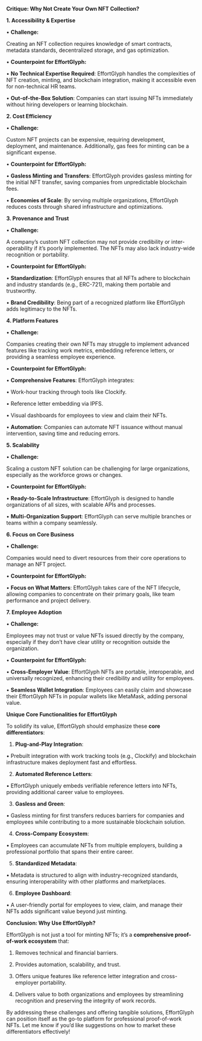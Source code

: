 
  

**Critique: Why Not Create Your Own NFT Collection?**

  

**1. Accessibility & Expertise**

• **Challenge:**

Creating an NFT collection requires knowledge of smart contracts, metadata standards, decentralized storage, and gas optimization.

• **Counterpoint for EffortGlyph:**

• **No Technical Expertise Required**: EffortGlyph handles the complexities of NFT creation, minting, and blockchain integration, making it accessible even for non-technical HR teams.

• **Out-of-the-Box Solution**: Companies can start issuing NFTs immediately without hiring developers or learning blockchain.

  

**2. Cost Efficiency**

• **Challenge:**

Custom NFT projects can be expensive, requiring development, deployment, and maintenance. Additionally, gas fees for minting can be a significant expense.

• **Counterpoint for EffortGlyph:**

• **Gasless Minting and Transfers**: EffortGlyph provides gasless minting for the initial NFT transfer, saving companies from unpredictable blockchain fees.

• **Economies of Scale**: By serving multiple organizations, EffortGlyph reduces costs through shared infrastructure and optimizations.

  

**3. Provenance and Trust**

• **Challenge:**

A company’s custom NFT collection may not provide credibility or inter-operability if it’s poorly implemented. The NFTs may also lack industry-wide recognition or portability.

• **Counterpoint for EffortGlyph:**

• **Standardization**: EffortGlyph ensures that all NFTs adhere to blockchain and industry standards (e.g., ERC-721), making them portable and trustworthy.

• **Brand Credibility**: Being part of a recognized platform like EffortGlyph adds legitimacy to the NFTs.

  

**4. Platform Features**

• **Challenge:**

Companies creating their own NFTs may struggle to implement advanced features like tracking work metrics, embedding reference letters, or providing a seamless employee experience.

• **Counterpoint for EffortGlyph:**

• **Comprehensive Features**: EffortGlyph integrates:

• Work-hour tracking through tools like Clockify.

• Reference letter embedding via IPFS.

• Visual dashboards for employees to view and claim their NFTs.

• **Automation**: Companies can automate NFT issuance without manual intervention, saving time and reducing errors.

  

**5. Scalability**

• **Challenge:**

Scaling a custom NFT solution can be challenging for large organizations, especially as the workforce grows or changes.

• **Counterpoint for EffortGlyph:**

• **Ready-to-Scale Infrastructure**: EffortGlyph is designed to handle organizations of all sizes, with scalable APIs and processes.

• **Multi-Organization Support**: EffortGlyph can serve multiple branches or teams within a company seamlessly.

  

**6. Focus on Core Business**

• **Challenge:**

Companies would need to divert resources from their core operations to manage an NFT project.

• **Counterpoint for EffortGlyph:**

• **Focus on What Matters**: EffortGlyph takes care of the NFT lifecycle, allowing companies to concentrate on their primary goals, like team performance and project delivery.

  

**7. Employee Adoption**

• **Challenge:**

Employees may not trust or value NFTs issued directly by the company, especially if they don’t have clear utility or recognition outside the organization.

• **Counterpoint for EffortGlyph:**

• **Cross-Employer Value**: EffortGlyph NFTs are portable, interoperable, and universally recognized, enhancing their credibility and utility for employees.

• **Seamless Wallet Integration**: Employees can easily claim and showcase their EffortGlyph NFTs in popular wallets like MetaMask, adding personal value.

  

**Unique Core Functionalities for EffortGlyph**

  

To solidify its value, EffortGlyph should emphasize these **core differentiators**:

1. **Plug-and-Play Integration**:

• Prebuilt integration with work tracking tools (e.g., Clockify) and blockchain infrastructure makes deployment fast and effortless.

2. **Automated Reference Letters**:

• EffortGlyph uniquely embeds verifiable reference letters into NFTs, providing additional career value to employees.

3. **Gasless and Green**:

• Gasless minting for first transfers reduces barriers for companies and employees while contributing to a more sustainable blockchain solution.

4. **Cross-Company Ecosystem**:

• Employees can accumulate NFTs from multiple employers, building a professional portfolio that spans their entire career.

5. **Standardized Metadata**:

• Metadata is structured to align with industry-recognized standards, ensuring interoperability with other platforms and marketplaces.

6. **Employee Dashboard**:

• A user-friendly portal for employees to view, claim, and manage their NFTs adds significant value beyond just minting.

  

**Conclusion: Why Use EffortGlyph?**

  

EffortGlyph is not just a tool for minting NFTs; it’s a **comprehensive proof-of-work ecosystem** that:

1. Removes technical and financial barriers.

2. Provides automation, scalability, and trust.

3. Offers unique features like reference letter integration and cross-employer portability.

4. Delivers value to both organizations and employees by streamlining recognition and preserving the integrity of work records.

  

By addressing these challenges and offering tangible solutions, EffortGlyph can position itself as the go-to platform for professional proof-of-work NFTs. Let me know if you’d like suggestions on how to market these differentiators effectively!